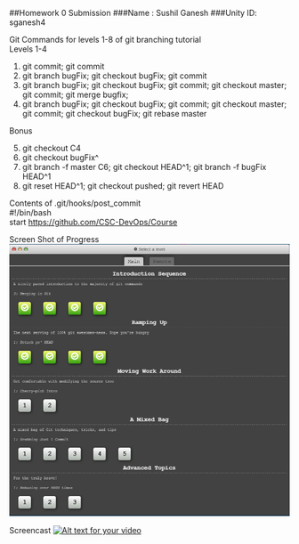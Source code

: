 ##Homework 0 Submission
###Name : Sushil Ganesh
###Unity ID: sganesh4

Git Commands for levels 1-8 of git branching tutorial <br />
Levels 1-4 <br />

1. git commit; git commit
2. git branch bugFix; git checkout bugFix; git commit
3. git branch bugFix; git checkout bugFix; git commit; git checkout master; git commit; git merge bugfix; 
4. git branch bugFix; git checkout bugFix; git commit; git checkout master; git commit; git checkout bugFix; git rebase master

Bonus <br />

5. git checkout C4
6. git checkout bugFix^
7. git branch -f master C6; git checkout HEAD^1; git branch -f bugFix HEAD^1
8. git reset HEAD^1; git checkout pushed; git revert HEAD

Contents of .git/hooks/post_commit <br />
\#!/bin/bash <br />
start https://github.com/CSC-DevOps/Course <br />

Screen Shot of Progress <br />
![Alt text](https://raw.githubusercontent.com/sganesh4/HW/master/Sganesh4%20git%20.PNG)

Screencast 
[![Alt text for your video](http://img.youtube.com/vi/hlm32NJ7vvo/0.jpg)](http://www.youtube.com/watch?v=hlm32NJ7vvo)
